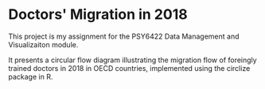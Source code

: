 # Doctors' Migration in 2018

This project is my assignment for the PSY6422 Data Management and Visualizaiton module. 

It presents a circular flow diagram illustrating the migration flow of foreingly trained doctors in 2018 in OECD countries, implemented using the circlize package in R. 
